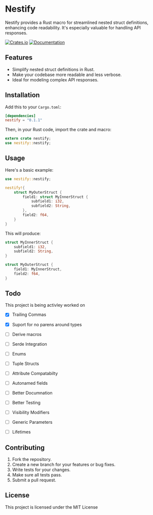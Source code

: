# Nestify

Nestify provides a Rust macro for streamlined nested struct definitions, enhancing code readability. It's especially valuable for handling API responses.

[![Crates.io](https://img.shields.io/crates/v/nestify.svg)](https://crates.io/crates/nestify)
[![Documentation](https://docs.rs/nestify/badge.svg)](https://docs.rs/nestify)

## Features

- Simplify nested struct definitions in Rust.
- Make your codebase more readable and less verbose.
- Ideal for modeling complex API responses.

## Installation

Add this to your `Cargo.toml`:

```toml
[dependencies]
nestify = "0.1.1"
```

Then, in your Rust code, import the crate and macro:

```rust
extern crate nestify;
use nestify::nestify;
```

## Usage

Here's a basic example:

```rust
use nestify::nestify;

nestify!{
    struct MyOuterStruct {
        field1: struct MyInnerStruct {
            subfield1: i32,
            subfield2: String,
        },
        field2: f64,
    }
}
```

This will produce:

```rust
struct MyInnerStruct {
    subfield1: i32,
    subfield2: String,
}

struct MyOuterStruct {
    field1: MyInnerStruct,
    field2: f64,
}
```
## Todo
This project is being activley worked on

- [x] Trailing Commas
- [x] Suport for no parens around types
- [ ] Derive macros
- [ ] Serde Integration
- [ ] Enums
- [ ] Tuple Structs
- [ ] Attribute Compatabilty
- [ ] Autonamed fields
- [ ] Better Documnation
- [ ] Better Testing
- [ ] Visibility Modifiers
- [ ] Generic Parameters
- [ ] Lifetimes


## Contributing

1. Fork the repository.
2. Create a new branch for your features or bug fixes.
3. Write tests for your changes.
4. Make sure all tests pass.
5. Submit a pull request.

## License

This project is licensed under the MIT License
